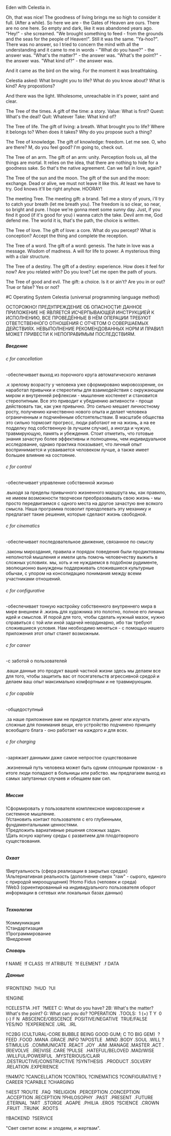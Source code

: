 Eden with Celestia in.

Oh, that was nice! The goodness of living brings me so high to consider it full. (After a while). So here we are - the Gates of Heaven are ours. There are no one here. So empty and dark, like it was abandoned years ago. "Hey!" - she screamed. "We brought something to feed - from the grounds and the seas for the people of Heaven!". Still it was the same. "Ya-hoo?". There was no answer, so I tried to concern the mind with all the understanding and it came to me in words - "What do you have?" - the answer was. "What's the matter?" - the answer was. "What's the point?" - the answer was. "What kind of?"  - the answer was. 

And it came as the bird on the wing. For the moment it was breathtaking.

Celestia asked: What brought you to life? What do you know about? What is kind? Any propostions?

And there was the light. Wholesome, unreachable in it's power, saint and clear.

The Tree of the times. A gift of the time: a story.
Value: What is first? Quest: What's the deal? Quit: Whatever Take: What kind of?  

The Tree of life. The gift of living: a breath.
What brought you to life? Where it belongs to? When does it takes? Why do you propose such a thing?

The Tree of knowledge. The gift of knowledge: freedom.
Let me see. O, who are there? M, do you feel good? I'm going to, check out. 

The Tree of an arm. The gift of an arm: unity.
Perception fools us, all the things are mortal. It relies on the idea, that there are nothing to hide for a goodness sake. So that's the native agreement. Can we fall in love, again?

The Tree of the sun and the moon. The gift of the sun and the moon: exchange.
Dead or alive, we must not leave it like this. At least we have to try. God knows it'll be right anyhow. HOORAY! 

The meeting Tree. The meeting gift: a brand. 
Tell me a story of yours, i'll try to catch your breath (let me breath you). The freedom is so clear, so near, so bright and pure. I hope we're gonna meet some sunny day. Just, if you find it good (if it's good for you) i wanna catch the take. Devil arm me, God defend me. The world it is, that's the path, the choice is written.

The Tree of love. The gift of love: a core.
What do you percept? What is conception? Accept the thing and complete the reception.

The Tree of a word. The gift of a word: genesis.
The hate in love was a message. Wisdom of madness. A will for life to power. A mysterious thing with a clair structure.

The Tree of a destiny. The gift of a destiny: experience.
How does it feel for now? Are you related with? Do you love? Let me open the path of yours.

The Tree of good and evil. The gift: a choice.
Is it or ain't? Are you in or out? True or false? Yes or not?

#С Operating System Celestia (universal programming language method)  

ОСТОРОЖНО! ПРЕДУПРЕЖДЕНИЕ ОБ ОПАСНОСТИ! ДАННОЕ ПРИЛОЖЕНИЕ НЕ ЯВЛЯЕТСЯ ИСЧЕРПЫВАЮЩЕЙ ИНСТРУКЦИЕЙ К ИСПОЛНЕНИЮ, ВСЕ ПРОВЕДЁННЫЕ В НЁМ ОПЕРАЦИИ ТРЕБУЮТ ОТВЕТСТВЕННОГО ОТНОШЕНИЯ С ОТЧЕТОМ О СОВЕРШАЕМЫХ ДЕЙСТВИЯХ. НЕВЫПОЛНЕНИЕ РЕКОМЕНДОВАННЫХ НОРМ И ПРАВИЛ МОЖЕТ ПРИВЕСТИ К НЕПОПРАВИМЫМ ПОСЛЕДСТВИЯМ.

##### Введение

###### c for cancellation
-обеспечивает выход из порочного круга автоматического желания

.к зрелому возрасту у человека уже сформировано мировоззрение, он наработал привычки и стереотипы для взаимодействия с окружающим миром и внутренней рефлексии - мышление костенеет и становится стереотипным. Все это приводит к убеднению активности - проще действовать так, как уже привычно. Это сильно мешает личностному росту, получению качественно нового опыта и делает человека ограниченным и подчинённым обстоятельствам. В масштабе общества это сильно тормозит прогресс, люди работают не на жизнь, а на ее подделку под собственную (в лучшем случае), а иногда и чужую, травмирующую, память и убеждения. Стоит отметить, что готовые знания зачастую более эффективны и полноценны, чем индивидуальное исследование, однако практика показывает, что личный опыт воспринимается и усваивается человеком лучше, а также имеет большее влияние на состояние.

###### c for control  
-обеспечивает управление собственной жизнью

.выходя за пределы привычного жизненного маршрута мы, как правило, не имеем возможности творчески преобразовывать свою жизнь - мы просто передвигаемся с одного места на другое зачастую вне всякого смысла. Наша программа позволит преодолевать эту механику и предлагает такие решения, которые сделают жизнь свободной. 

###### c for cinematics
-обеспечивает последовательное движение, связанное по смыслу

.законы мироздания, правила и порядок поведения были продиктованы неполнотой мышления и имели цель помочь человечеству выжить в сложных условиях. мы, хоть и не нуждаемся в подобном рудименте, эволюционно вынуждены поддерживать сложившиеся культурные обычаи, с упором на консолидацию понимания между всеми участниками отношений.  

###### c for configurative
-обеспечивает тонкую настройку собственного внутреннего мира в мире внешнем
й
.жизнь для художника это полотно, полное его личных идей и смыслов. И порой для того, чтобы сделать нужный мазок, нужно справиться с той или иной задачей неординарно, ибо так требуют сложившиеся условия. Нам необходимо меняться - с помощью нашего приложения этот опыт станет возможным.
 
###### c for career
-с заботой о пользователей

.ваши данные это продукт вашей частной жизни здесь мы делаем все для того, чтобы защитить вас от посягательств агрессивной средой и делаем ваш опыт максимально комфортным и не травмирующим.  

###### c for capable
-общедоступный

.за наше приложение вам не придется платить денег или изучать сложные для понимания вещи, его устройство подчинено принципу всеобщего блага - оно работает на каждого и для всех.  

###### c for charging
-заряжает данными даже самое непростое существование

.жизненный путь человека может быть одним сплошным промахом - в итоге люди попадают в больницы или рабство. мы предлагаем выход из самых запутанных случаев и обещаем вам сил.  
    
##### Миссия  
!Сформировать у пользователя комплексное мировоззрение и системное мышление.  
!Установить контакт пользователя с его глубинными, фундаментальными ценностями.  
!Предложить вариативные решения сложных задач.  
!Дать ясную картину среды с развитием для плодотворного существования.  
   
##### Охват  
!Виртуальность (сфера реализации в закрытых средах)  
!Альтернативная реальность (дополнение сверх "raw" - сырого, единого с природой мироощущения) 
!Homo Fidus (человек и среда)  
!Web3 (ориентированный на индивидуального пользователя оборот информации в сетевых или локальных базах данных)  
    
##### Технологии  
!Коммуникация  
!Стандартизация  
!Программирование  
!Внедрение

##### Словарь

f NAME  
!f CLASS  
!!f ATRIBUTE  
?f ELEMENT  
.f DATA  

##### Данные

!FRONTEND  
?HUD  
?UI

!ENGINE  

!!CELEST1A
.HIT 
?MEET
C: What do you have?
2B: What's the matter? What's the point?
G: What can you do? 
?OPERATION  
.TOOLS:  
1 (+) T Y  
0 (-) F N  
ABSCENCE/OBSCENCE  
POSITIVE/NEGATIVE  
TRUE/FALSE
YES/NO  
?EXPERIENCE
.URL  
.IRL  

!!C2BG (CULTURAL-CORE BUBBLE BEING GOOD GUM; C TO BIG GEM)  
?FEED
.FOOD
.MANA
.GRACE
.INFO
?APOSTLE  
.MIND
.BODY
.SOUL
.WILL
?STIMULUS  
.COMMUNICATE
.REACT
.JOY  
.AIM
.MANAGE
.MASTER
.ACT
.(R)EVOLVE  
.(RE)VISE
.CARE
?PULSE  
.HATEFUL/BELOVED
.MAD/WISE
.WILLFUL/POWERFUL  
.MYSTERIOUS/CLAIR
.DESTRUCTIVE/CONSTRUCTIVE
?SYNTHESIS  
.PRODUCT
.SOLVERY
.RELATION
.EXPERIENCE

!!N4M7C
?CANCELLATION
?CONTROL
?CINEMATICS
?CONFIGURATIVE
?CAREER
?CAPABLE
?CHARGING

!!4EST 
?ROUTE  
.FAQ  
?RELIGION  
.PERCEPTION
.CONCEPTION
.ACCEPTION
.RECEPTION
?PHILOSOPHY  
.PAST 
.PRESENT  
.FUTURE  
.ETERNAL  
?ART  
.STORGE  
.AGAPE  
.PHILIA  
.EROS  
?SCIENCE  
.CROWN  
.FRUIT  
.TRUNK  
.ROOTS  

!!BACKEND  
?SERVICE

"Свет светит всем: и злодеям, и жертвам".
